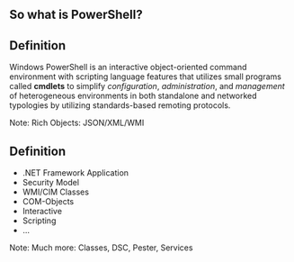 ---
---

<section data-markdown>

# So what is PowerShell?

</section>
<section data-markdown>

## Definition

Windows PowerShell is an interactive object-oriented command environment with scripting language features that utilizes small programs called **cmdlets** to simplify _configuration_, _administration_, and _management_ of heterogeneous environments in both standalone and networked typologies by utilizing standards-based remoting protocols.

Note: Rich Objects: JSON/XML/WMI

</section>

<section data-markdown>

## Definition

- .NET Framework Application
- Security Model
- WMI/CIM Classes
- COM-Objects
- Interactive
- Scripting
- …

Note: Much more: Classes, DSC, Pester, Services
</section>
